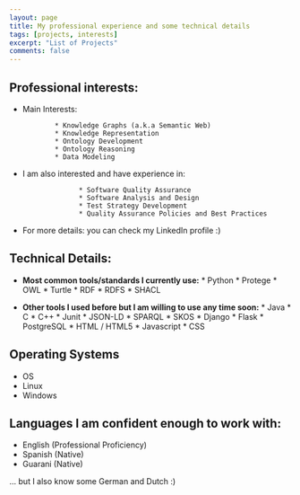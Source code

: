 ```yaml
---
layout: page
title: My professional experience and some technical details
tags: [projects, interests]
excerpt: "List of Projects"
comments: false
---
```

## Professional interests:
* Main Interests:

              * Knowledge Graphs (a.k.a Semantic Web)
              * Knowledge Representation
              * Ontology Development
              * Ontology Reasoning
              * Data Modeling

* I am also interested and have experience in:

                    * Software Quality Assurance
                    * Software Analysis and Design
                    * Test Strategy Development
                    * Quality Assurance Policies and Best Practices

* For more details: you can check my LinkedIn profile :)

## Technical Details:

* __Most common tools/standards I currently use:__
              * Python
              * Protege
              * OWL
              * Turtle
              * RDF
              * RDFS
              * SHACL

* __Other tools I used before but I am willing to use any time soon:__
              * Java
              * C
              * C++
              * Junit
              * JSON-LD
              * SPARQL
              * SKOS
              * Django
              * Flask
              * PostgreSQL
              * HTML / HTML5
              * Javascript
              * CSS

## Operating Systems
* OS
* Linux
* Windows

## Languages I am confident enough to work with:
* English (Professional Proficiency)
* Spanish (Native)
* Guarani (Native)

... but I also know some German and Dutch :)
